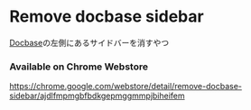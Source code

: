 # Remove docbase sidebar
[Docbase](docbase.io)の左側にあるサイドバーを消すやつ
### Available on Chrome Webstore
https://chrome.google.com/webstore/detail/remove-docbase-sidebar/ajdlfmpmgbfbdkgepmggmmpjbiheifem
